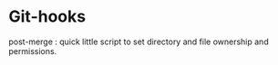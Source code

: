 Git-hooks
=========

post-merge : quick little script to set directory and file ownership and permissions. 
